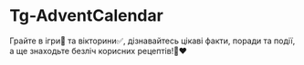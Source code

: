 # Tg-AdventCalendar
Грайте в ігри🎲 та вікторини✅, дізнавайтесь цікаві факти, поради та події, а ще знаходьте безліч корисних рецептів!🍪❤️

